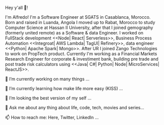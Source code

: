 Hey y'all 👋!

I'm Alfredo! I'm a Software Engineer at SGATS in Casablanca, Morocco. Born and raised in Luanda, Angola I moved up to Rabat, Morocco to study Computer Science at Hassan II University, after that I joined gemography (formerly united remote) as a Software & data Engineer. I worked on FullStack development <<Node| React| Serverless>>, Business Process Automation <<Integroat| AWS Lambda| TagUI| Refinery>>, data engineer <<Python| Apache Spark| Mongo>>. After UR I joined Zango Technologies to work on PropTech product. Currently I'm working as a Financial Markets Research Engineer for corporate & investiment bank, building pre trade and post trade risk calculators using <<Java| C#| Python| Node| MicroServices| ReactJS>>.

🔭 I’m currently working on many things ...

🌱 I’m currently learning how make life more easy (KISS) ...

👯 I’m looking the best version of my self ...

💬 Ask me about any thing about life, code, tech, movies and series...

📫 How to reach me: Here, Twitter, LinkedIn ...

<!--
**JairoDuarte/JairoDuarte** is a ✨ _special_ ✨ repository because its `README.md` (this file) appears on your GitHub profile.

Here are some ideas to get you started:

- 🔭 I’m currently working on ...
- 🌱 I’m currently learning ...
- 👯 I’m looking to collaborate on ...
- 🤔 I’m looking for help with ...
- 💬 Ask me about ...
- 📫 How to reach me: ...
- 😄 Pronouns: ...
- ⚡ Fun fact: ...
-->
